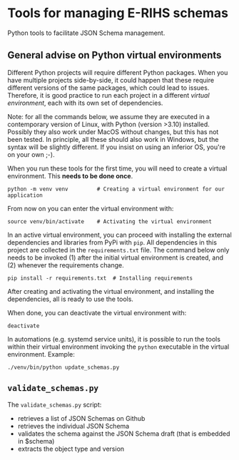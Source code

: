 # Tools for managing E-RIHS schemas

Python tools to facilitate JSON Schema management.

## General advise on Python virtual environments

Different Python projects will require different Python packages. When you have multiple projects side-by-side, it could happen that these require different versions of the same packages, which could lead to issues. Therefore, it is good practice to run each project in a different *virtual environment*, each with its own set of dependencies.

Note: for all the commands below, we assume they are executed in a contemporary version of Linux, with Python (version >3.10) installed. Possibly they also work under MacOS without changes, but this has not been tested. In principle, all these should also work in Windows, but the syntax will be slightly different. If you insist on using an inferior OS, you're on your own ;-).

When you run these tools for the first time, you will need to create a virtual environment. This __needs to be done once__.

```shell
python -m venv venv         # Creating a virtual environment for our application
```

From now on you can enter the virtual environment with:

```shell
source venv/bin/activate    # Activating the virtual environment
```

In an active virtual environment, you can proceed with installing the external dependencies and libraries from PyPi with `pip`. All dependencies in this project are collected in the `requirements.txt` file. The command below only needs to be invoked (1) after the initial virtual environment is created, and (2) whenever the requirements change.

```shell
pip install -r requirements.txt  # Installing requirements
```

After creating and activating the virtual environment, and installing the dependencies, all is ready to use the tools.

When done, you can deactivate the virtual environment with:

```shell
deactivate
```

In automations (e.g. systemd service units), it is possible to run the tools within their virtual environment invoking the `python` executable in the virtual environment. Example:

```shell
./venv/bin/python update_schemas.py
```

## `validate_schemas.py`

The `validate_schemas.py` script:

- retrieves a list of JSON Schemas on Github
- retrieves the individual JSON Schema
- validates the schema against the JSON Schema draft (that is embedded in $schema)
- extracts the object type and version
